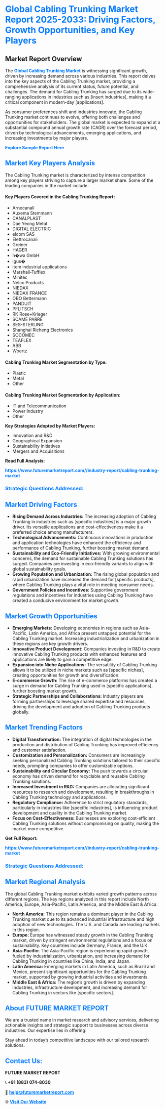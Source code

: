 <h1 style="color: #007BFF;">Global Cabling Trunking Market Report 2025-2033: Driving Factors, Growth Opportunities, and Key Players</h1>

<section id="overview">
<h2>Market Report Overview</h2>
<p>The <a href="https://www.futuremarketreport.com//industry-report/cabling-trunking-market" style="color: #007BFF; text-decoration: none;"><strong>Global Cabling Trunking Market</strong></a> is witnessing significant growth, driven by increasing demand across various industries. This report delves into the key aspects of the Cabling Trunking market, providing a comprehensive analysis of its current status, future potential, and challenges. The demand for Cabling Trunking has surged due to its wide-ranging applications in industries such as [insert industries], making it a critical component in modern-day [applications].</p>
<p>As consumer preferences shift and industries innovate, the Cabling Trunking market continues to evolve, offering both challenges and opportunities for stakeholders. The global market is expected to expand at a substantial compound annual growth rate (CAGR) over the forecast period, driven by technological advancements, emerging applications, and increasing investments by major players.</p>
</section>

<section id="overview">
<p><a href="https://www.futuremarketreport.com//request-sample/reportId=46034" style="color: #007BFF; text-decoration: none;"><strong>Explore Sample Report Here</strong></a></p>
</section>

<section id="key-players">
<h2 style="color: #007BFF;">Market Key Players Analysis</h2>
<p>The Cabling Trunking market is characterized by intense competition among key players striving to capture a larger market share. Some of the leading companies in the market include:</p>
<h4>Key Players Covered in the Cabling Trunking Report:</h4>
<ul><li>Arnocanali</li><li>Auxema Stemmann</li><li>CANALPLAST</li><li>Dae Yeong Metal</li><li>DIGITAL ELECTRIC</li><li>elcom SAS</li><li>Elettrocanali</li><li>Greiner</li><li>HAGER</li><li>h�wa GmbH</li><li>igus�</li><li>item industrial applications</li><li>Marshall-Tufflex</li><li>Minitec</li><li>Nelco Products</li><li>NIEDAX</li><li>NIEDAX FRANCE</li><li>OBO Bettermann</li><li>PANDUIT</li><li>PFLITSCH</li><li>RK Rose+Krieger</li><li>SCAME PARRE</li><li>SES-STERLING</li><li>Shanghai Richeng Electronics</li><li>SOCOMEC</li><li>TEAFLEX</li><li>ABB</li><li>Woertz</li></ul>
<h4>Cabling Trunking Market Segmentation by Type:</h4>
<ul><li>Plastic</li><li>Metal</li><li>Other</li></ul>

<h4>Cabling Trunking Market Segmentation by Application:</h4>
<ul><li>IT and Telecommunication</li><li>Power Industry</li><li>Other</li></ul>
<p><strong>Key Strategies Adopted by Market Players:</strong></p>
<ul>
<li>Innovation and R&D</li>
<li>Geographical Expansion</li>
<li>Sustainability Initiatives</li>
<li>Mergers and Acquisitions</li>
</ul>
</section>

<section>
<p><strong>Read Full Analysis: </strong></p><a href="https://www.futuremarketreport.com//industry-report/cabling-trunking-market" style="color: #007BFF; text-decoration: none;"><strong>https://www.futuremarketreport.com//industry-report/cabling-trunking-market</strong></a>
<h3 style="color: #007BFF;">Strategic Questions Addressed:</h3>
</section>

<section id="driving-factors">
<h2 style="color: #007BFF;">Market Driving Factors</h2>
<ul>
<li><strong>Rising Demand Across Industries:</strong> The increasing adoption of Cabling Trunking in industries such as [specific industries] is a major growth driver. Its versatile applications and cost-effectiveness make it a preferred choice among manufacturers.</li>
<li><strong>Technological Advancements:</strong> Continuous innovations in production and application technologies have enhanced the efficiency and performance of Cabling Trunking, further boosting market demand.</li>
<li><strong>Sustainability and Eco-Friendly Initiatives:</strong> With growing environmental concerns, the demand for sustainable Cabling Trunking solutions has surged. Companies are investing in eco-friendly variants to align with global sustainability goals.</li>
<li><strong>Growing Population and Urbanization:</strong> The rising global population and rapid urbanization have increased the demand for [specific products], where Cabling Trunking plays a vital role in meeting consumer needs.</li>
<li><strong>Government Policies and Incentives:</strong> Supportive government regulations and incentives for industries using Cabling Trunking have created a conducive environment for market growth.</li>
</ul>
</section>

<section id="growth-opportunities">
<h2 style="color: #007BFF;">Market Growth Opportunities</h2>
<ul>
<li><strong>Emerging Markets:</strong> Developing economies in regions such as Asia-Pacific, Latin America, and Africa present untapped potential for the Cabling Trunking market. Increasing industrialization and urbanization in these regions are key growth drivers.</li>
<li><strong>Innovative Product Development:</strong> Companies investing in R&D to create innovative Cabling Trunking products with enhanced features and applications are likely to gain a competitive edge.</li>
<li><strong>Expansion into Niche Applications:</strong> The versatility of Cabling Trunking allows it to be utilized in niche markets such as [specific niches], creating opportunities for growth and diversification.</li>
<li><strong>E-commerce Growth:</strong> The rise of e-commerce platforms has created a surge in demand for Cabling Trunking used in [specific applications], further boosting market growth.</li>
<li><strong>Strategic Partnerships and Collaborations:</strong> Industry players are forming partnerships to leverage shared expertise and resources, driving the development and adoption of Cabling Trunking products globally.</li>
</ul>
</section>

<section id="trending-factors">
<h2 style="color: #007BFF;">Market Trending Factors</h2>
<ul>
<li><strong>Digital Transformation:</strong> The integration of digital technologies in the production and distribution of Cabling Trunking has improved efficiency and customer satisfaction.</li>
<li><strong>Customization and Personalization:</strong> Consumers are increasingly seeking personalized Cabling Trunking solutions tailored to their specific needs, prompting companies to offer customizable options.</li>
<li><strong>Sustainability and Circular Economy:</strong> The push towards a circular economy has driven demand for recyclable and reusable Cabling Trunking solutions.</li>
<li><strong>Increased Investment in R&D:</strong> Companies are allocating significant resources to research and development, resulting in breakthroughs in Cabling Trunking technology and applications.</li>
<li><strong>Regulatory Compliance:</strong> Adherence to strict regulatory standards, particularly in industries like [specific industries], is influencing product development and quality in the Cabling Trunking market.</li>
<li><strong>Focus on Cost-Effectiveness:</strong> Businesses are exploring cost-efficient Cabling Trunking solutions without compromising on quality, making the market more competitive.</li>
</ul>
</section>

<section>
<p><strong>Get Full Report: </strong></p><a href="https://www.futuremarketreport.com//industry-report/cabling-trunking-market" style="color: #007BFF; text-decoration: none;"><strong>https://www.futuremarketreport.com//industry-report/cabling-trunking-market</strong></a>
<h3 style="color: #007BFF;">Strategic Questions Addressed:</h3>
</section>


<section id="regional-analysis">
<h2 style="color: #007BFF;">Market Regional Analysis</h2>
<p>The global Cabling Trunking market exhibits varied growth patterns across different regions. The key regions analyzed in this report include North America, Europe, Asia-Pacific, Latin America, and the Middle East & Africa:</p>
<ul>
<li><strong>North America:</strong> This region remains a dominant player in the Cabling Trunking market due to its advanced industrial infrastructure and high adoption of new technologies. The U.S. and Canada are leading markets in this region.</li>
<li><strong>Europe:</strong> Europe has witnessed steady growth in the Cabling Trunking market, driven by stringent environmental regulations and a focus on sustainability. Key countries include Germany, France, and the U.K.</li>
<li><strong>Asia-Pacific:</strong> The Asia-Pacific region is experiencing rapid growth, fueled by industrialization, urbanization, and increasing demand for Cabling Trunking in countries like China, India, and Japan.</li>
<li><strong>Latin America:</strong> Emerging markets in Latin America, such as Brazil and Mexico, present significant opportunities for the Cabling Trunking market, supported by growing industrial activities and investments.</li>
<li><strong>Middle East & Africa:</strong> The region’s growth is driven by expanding industries, infrastructure development, and increasing demand for Cabling Trunking in sectors like [specific sectors].</li>
</ul>
</section>

<footer>
<h2 style="color: #007BFF;">About FUTURE MARKET REPORT</h2>
<p>We are a trusted name in market research and advisory services, delivering actionable insights and strategic support to businesses across diverse industries. Our expertise lies in offering:</p>

<p>Stay ahead in today’s competitive landscape with our tailored research solutions.</p>

<h2 style="color: #007BFF;">Contact Us:</h2>
<p><strong>FUTURE MARKET REPORT</strong></p>
<p>📞 <strong>+91 (883) 074-8030</strong></p>
<p>📧 <strong><a href="mailto:help@futuremarketreport.com" style="color: #007BFF;">help@futuremarketreport.com</a></strong></p>
<p>🌐 <strong><a href="https://www.futuremarketreport.com/" style="color: #007BFF;">Visit Our Website</a></strong></p>
</footer>